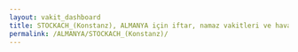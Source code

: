 ```yaml
---
layout: vakit_dashboard
title: STOCKACH_(Konstanz), ALMANYA için iftar, namaz vakitleri ve hava durumu - ilçe/eyalet seç
permalink: /ALMANYA/STOCKACH_(Konstanz)/
---
```


<script type="text/javascript">
  var GLOBAL_COUNTRY = 'ALMANYA';
  var GLOBAL_CITY = 'STOCKACH_(Konstanz)';
  var GLOBAL_STATE = '';
  var lat = 72;
  var lon = 21;
</script>

